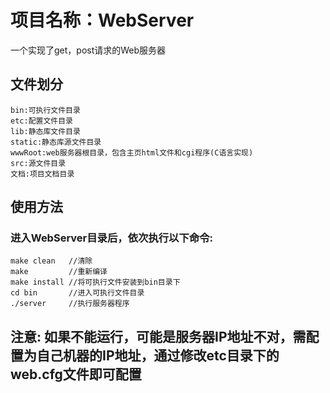 # 项目名称：WebServer
一个实现了get，post请求的Web服务器
## 文件划分
    bin:可执行文件目录
    etc:配置文件目录
    lib:静态库文件目录
    static:静态库源文件目录
    wwwRoot:web服务器根目录，包含主页html文件和cgi程序(C语言实现)
    src:源文件目录
    文档:项目文档目录
## 使用方法
### **进入WebServer目录后，依次执行以下命令:**
    make clean   //清除
    make         //重新编译
    make install //将可执行文件安装到bin目录下
    cd bin       //进入可执行文件目录
    ./server     //执行服务器程序
## **注意: 如果不能运行，可能是服务器IP地址不对，需配置为自己机器的IP地址，通过修改etc目录下的web.cfg文件即可配置**
